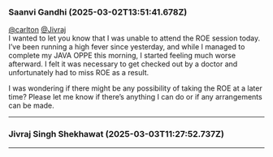 ### Saanvi Gandhi (2025-03-02T13:51:41.678Z)

[@carlton](/u/carlton) [@Jivraj](/u/jivraj)  
I wanted to let you know that I was unable to attend the ROE session today.
I’ve been running a high fever since yesterday, and while I managed to
complete my JAVA OPPE this morning, I started feeling much worse afterward. I
felt it was necessary to get checked out by a doctor and unfortunately had to
miss ROE as a result.

I was wondering if there might be any possibility of taking the ROE at a later
time? Please let me know if there’s anything I can do or if any arrangements
can be made.


---
### Jivraj Singh Shekhawat (2025-03-03T11:27:52.737Z)




---
